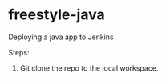 # freestyle-java
Deploying a java app to Jenkins

Steps:
1. Git clone the repo to the local workspace. 
